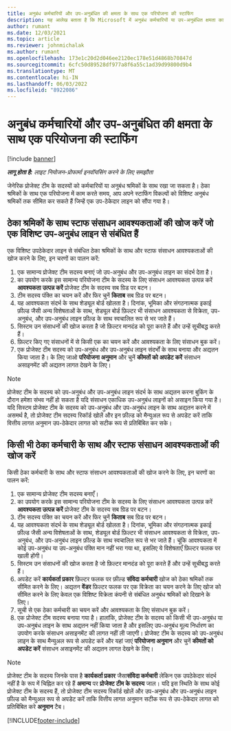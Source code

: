 ```yaml
---
title: अनुबंध कर्मचारियों और उप-अनुबंधित की क्षमता के साथ एक परियोजना की स्टाफिंग
description: यह आलेख बताता है कि Microsoft में अनुबंध कर्मचारियों या उप-अनुबंधित क्षमता का उपयोग करके प्रोजेक्ट आवश्यकताओं को कैसे पूरा किया जा सकता है।Dynamics 365 Project Operations
author: rumant
ms.date: 12/03/2021
ms.topic: article
ms.reviewer: johnmichalak
ms.author: rumant
ms.openlocfilehash: 173e1c20d2d046ee2120ec178e51d4868b70847d
ms.sourcegitcommit: 6cfc50d89528df977a8f6a55c1ad39d99800d9b4
ms.translationtype: MT
ms.contentlocale: hi-IN
ms.lasthandoff: 06/03/2022
ms.locfileid: "8922086"
---
```

# <a name="staffing-a-project-with-contract-workers-and-subcontracted-capacity"></a>अनुबंध कर्मचारियों और उप-अनुबंधित की क्षमता के साथ एक परियोजना की स्टाफिंग

[!include [banner](../../includes/dataverse-preview.md)]

_**लागू होता है:** लाइट नियोजन-प्रोफार्मा इनवॉयसिंग करने के लिए समझौता_

जेनेरिक प्रोजेक्ट टीम के सदस्यों को कर्मचारियों या अनुबंध श्रमिकों के साथ रखा जा सकता है। ठेका श्रमिकों के साथ एक परियोजना में काम करते समय, आप अपने स्टाफिंग विकल्पों को विशिष्ट अनुबंध श्रमिकों तक सीमित कर सकते हैं जिन्हें एक उप-ठेकेदार लाइन को सौंपा गया है। 

## <a name="search-for-staff-resource-requirements-with-contract-workers-that-belong-to-a-specific-subcontract-line"></a>ठेका श्रमिकों के साथ स्टाफ संसाधन आवश्यकताओं की खोज करें जो एक विशिष्ट उप-अनुबंध लाइन से संबंधित हैं

एक विशिष्ट उपठेकेदार लाइन से संबंधित ठेका श्रमिकों के साथ और स्टाफ संसाधन आवश्यकताओं की खोज करने के लिए, इन चरणों का पालन करें:

1. एक सामान्य प्रोजेक्ट टीम सदस्य बनाएं जो उप-अनुबंध और उप-अनुबंध लाइन का संदर्भ देता है।
2. का उपयोग करके इस सामान्य परियोजना टीम के सदस्य के लिए संसाधन आवश्यकता उत्पन्न करें **आवश्यकता उत्पन्न करें** प्रोजेक्ट टीम के सदस्य सब ग्रिड पर बटन।
3. टीम सदस्य पंक्ति का चयन करें और फिर चुनें **किताब** सब ग्रिड पर बटन। 
4. यह आवश्यकता संदर्भ के साथ शेड्यूल बोर्ड खोलता है। दिनांक, भूमिका और संगठनात्मक इकाई फ़ील्ड जैसी अन्य विशेषताओं के साथ, शेड्यूल बोर्ड फ़िल्टर भी संसाधन आवश्यकता से विक्रेता, उप-अनुबंध, और उप-अनुबंध लाइन फ़ील्ड के साथ स्वचालित रूप से भर जाते हैं।
5. सिस्टम उन संसाधनों की खोज करता है जो फ़िल्टर मानदंड को पूरा करते हैं और उन्हें सूचीबद्ध करते हैं। 
6. फ़िल्टर किए गए संसाधनों में से किसी एक का चयन करें और आवश्यकता के लिए संसाधन बुक करें। 
7. एक प्रोजेक्ट टीम सदस्य को उप-अनुबंध और उप-अनुबंध लाइन संदर्भों के साथ बनाया और अद्यतन किया जाता है। के लिए जाओ **परियोजना अनुमान** और चुनें **कीमतों को अपडेट करें** संसाधन असाइनमेंट की अद्यतन लागत देखने के लिए। 

> [!NOTE]
> प्रोजेक्ट टीम के सदस्य को उप-अनुबंध और उप-अनुबंध लाइन संदर्भ के साथ अद्यतन करना बुकिंग के दौरान हमेशा संभव नहीं हो सकता है यदि संसाधन एकाधिक उप-अनुबंध लाइनों को असाइन किया गया है। यदि सिस्टम प्रोजेक्ट टीम के सदस्य को उप-अनुबंध और उप-अनुबंध लाइन के साथ अद्यतन करने में असमर्थ है, तो प्रोजेक्ट टीम सदस्य रिकॉर्ड खोलें और इन फ़ील्ड को मैन्युअल रूप से अपडेट करें ताकि वित्तीय लागत अनुमान उप-ठेकेदार लागत को सटीक रूप से प्रतिबिंबित कर सके।

## <a name="search-for-and-staff-resource-requirements-with-any-contract-worker"></a>किसी भी ठेका कर्मचारी के साथ और स्टाफ संसाधन आवश्यकताओं की खोज करें

किसी ठेका कर्मचारी के साथ और स्टाफ संसाधन आवश्यकताओं की खोज करने के लिए, इन चरणों का पालन करें:

1. एक सामान्य प्रोजेक्ट टीम सदस्य बनाएँ।
2. का उपयोग करके इस सामान्य परियोजना टीम के सदस्य के लिए संसाधन आवश्यकता उत्पन्न करें **आवश्यकता उत्पन्न करें** प्रोजेक्ट टीम के सदस्य सब ग्रिड पर बटन।
3. टीम सदस्य पंक्ति का चयन करें और फिर चुनें **किताब** सब ग्रिड पर बटन। 
4. यह आवश्यकता संदर्भ के साथ शेड्यूल बोर्ड खोलता है। दिनांक, भूमिका और संगठनात्मक इकाई फ़ील्ड जैसी अन्य विशेषताओं के साथ, शेड्यूल बोर्ड फ़िल्टर भी संसाधन आवश्यकता से विक्रेता, उप-अनुबंध, और उप-अनुबंध लाइन फ़ील्ड के साथ स्वचालित रूप से भर जाते हैं। चूंकि आवश्यकता में कोई उप-अनुबंध या उप-अनुबंध पंक्ति मान नहीं भरा गया था, इसलिए ये विशेषताएँ फ़िल्टर फलक पर खाली होंगी।
5. सिस्टम उन संसाधनों की खोज करता है जो फ़िल्टर मानदंड को पूरा करते हैं और उन्हें सूचीबद्ध करते हैं।
6. अपडेट करें **कार्यकर्ता प्रकार** फ़िल्टर फलक पर फ़ील्ड **संविदा कर्मचारी** खोज को ठेका श्रमिकों तक सीमित करने के लिए। अद्यतन **वेंडर** फ़िल्टर फलक पर एक विक्रेता का चयन करने के लिए खोज को सीमित करने के लिए केवल एक विशिष्ट विक्रेता कंपनी से संबंधित अनुबंध श्रमिकों को दिखाने के लिए।
7. सूची से एक ठेका कर्मचारी का चयन करें और आवश्यकता के लिए संसाधन बुक करें।
8. एक प्रोजेक्ट टीम सदस्य बनाया गया है। हालांकि, प्रोजेक्ट टीम के सदस्य को किसी भी उप-अनुबंध या उप-अनुबंध लाइन के साथ अद्यतन नहीं किया जाता है और इसलिए उप-अनुबंध मूल्य निर्धारण का उपयोग करके संसाधन असाइनमेंट की लागत नहीं ली जाएगी। प्रोजेक्ट टीम के सदस्य को उप-अनुबंध लाइन के साथ मैन्युअल रूप से अपडेट करें और यहां जाएं **परियोजना अनुमान** और चुनें **कीमतों को अपडेट करें** संसाधन असाइनमेंट की अद्यतन लागत देखने के लिए।

> [!NOTE]
> प्रोजेक्ट टीम के सदस्य जिनके पास है **कार्यकर्ता प्रकार** जैसा**संविदा कर्मचारी** लेकिन एक उपठेकेदार संदर्भ नहीं है के रूप में चिह्नित कर रहे हैं **अमान्य** पर **प्रोजेक्ट टीम के सदस्य** जाल। यदि इस स्थिति के साथ कोई प्रोजेक्ट टीम के सदस्य हैं, तो प्रोजेक्ट टीम सदस्य रिकॉर्ड खोलें और उप-अनुबंध और उप-अनुबंध लाइन फ़ील्ड को मैन्युअल रूप से अपडेट करें ताकि वित्तीय लागत अनुमान सटीक रूप से उप-ठेकेदार लागत को प्रतिबिंबित करे **अनुमान** टैब। 


[!INCLUDE[footer-include](../../includes/footer-banner.md)]

